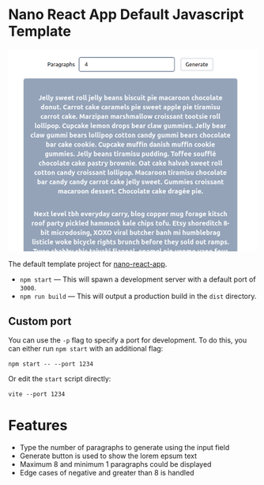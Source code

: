 # Nano React App Default Javascript Template

![](pic-1.png)

The default template project for [nano-react-app](https://github.com/nano-react-app/nano-react-app).

- `npm start` — This will spawn a development server with a default port of `3000`.
- `npm run build` — This will output a production build in the `dist` directory.

## Custom port

You can use the `-p` flag to specify a port for development. To do this, you can either run `npm start` with an additional flag:

```
npm start -- --port 1234
```

Or edit the `start` script directly:

```
vite --port 1234
```

# Features
- Type the number of paragraphs to generate using the input field
- Generate button is used to show the lorem epsum text
- Maximum 8 and minimum 1 paragraphs could be displayed
- Edge cases of negative and greater than 8 is handled 
